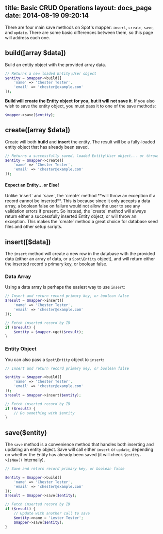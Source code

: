 title: Basic CRUD Operations
layout: docs_page
date: 2014-08-19 09:20:14
---

There are four main save methods on Spot's mapper: `insert`, `create`, `save`,
and `update`. There are some basic differences between them, so this page
will address each one.

## build([array $data])

Build an entity object with the provided array data.

```php
// Returns a new loaded Entity\User object
$entity = $mapper->build([
    'name' => 'Chester Tester',
    'email' => 'chester@example.com'
]);
```
**Build will create the Entity object for you, but it will not save it**. If
you also wish to save the entity object, you must pass it to one of the save
methods:

```php
$mapper->save($entity);
```

## create([array $data])

Create will both **build** and **insert** the entity. The result will be a
fully-loaded entity object that has already been saved.

```php
// Returns a successfully saved, loaded Entity\User object... or throws an exception
$entity = $mapper->create([
    'name' => 'Chester Tester',
    'email' => 'chester@example.com'
]);
```

<div class="callout info">
  <h4>Expect an Entity... or Else!</h4>
  Unlike `insert` and `save`, the `create` method **will throw an exception if
  a record cannot be inserted**. This is because since it only accepts a data
  array, a boolean false on failure would not allow the user to see any
  validation errors if present. So instead, the `create` method will always
  return either a successfully inserted Entity object, or will throw an
  exception. This makes the `create` method a great choice for database seed
  files and other setup scripts.
</div>

## insert([$data])

The `insert` method will create a new row in the database with the provided
data (either an array of data, or a `Spot\Entity` object), and will return
either the inserted record's primary key, or boolean false.

### Data Array

Using a data array is perhaps the easiest way to use `insert`:

```php
// Insert and return record primary key, or boolean false
$result = $mapper->insert([
    'name' => 'Chester Tester',
    'email' => 'chester@example.com'
]);

// Fetch inserted record by ID
if ($result) {
    $entity = $mapper->get($result);
}
```

### Entity Object

You can also pass a `Spot\Entity` object to `insert`:

```php
// Insert and return record primary key, or boolean false

$entity = $mapper->build([
    'name' => 'Chester Tester',
    'email' => 'chester@example.com'
]);
$result = $mapper->insert($entity);

// Fetch inserted record by ID
if ($result) {
    // Do something with $entity
}
```

## save($entity)

The `save` method is a convenience method that handles both inserting and
updating an entity object. Save will call either `insert` or `update`,
depending on whether the Entity has already been saved (it will check
`$entity->isNew()` internally).

```php
// Save and return record primary key, or boolean false

$entity = $mapper->build([
    'name' => 'Chester Tester',
    'email' => 'chester@example.com'
]);
$result = $mapper->save($entity);

// Fetch inserted record by ID
if ($result) {
    // Update with another call to save
    $entity->name = 'Lester Tester';
    $mapper->save($entity);
}
```


